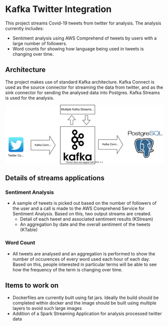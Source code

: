 # Kafka Twitter Integration

This project streams Covid-19 tweets from twitter for analysis. The analysis currently includes:

- Sentiment analysis using AWS Comprehend of tweets by users with a large number of followers. 
- Word counts for showing how language being used in tweets is changing over time.

## Architecture

The project makes use of standard Kafka architecture. Kafka Connect is used as the source connector for streaming the data from twitter, and as the sink connector for sending the analysed data into Postgres. Kafka Streams is used for the analysis.


![Image of architecture](https://github.com/stevewb1993/KafkaTwitterIntegration/blob/master/KafkaTwitterIntegration%20diagram.svg)

## Details of streams applications
### Sentiment Analysis

- A sample of tweets is picked out based on the number of followers of the user and a call is made to the AWS Comprehend Service for Sentiment Analysis. Based on this, two output streams are created.
  - Detail of each tweet and associated sentiment results (KStream)
  - An aggregation by date and the overall sentiment of the tweets (KTable)

### Word Count
- All tweets are analysed and an aggregation is performed to show the number of occurences of every word used each hour of each day. Based on this, people interested in particular terms will be able to see how the frequency of the term is changing over time.


## Items to work on

- Dockerfiles are currently built using fat jars. Ideally the build should be completed within docker and the image should be built using multiple layers to avoid such large images
- Addition of a Spark Streaming Application for analysis processed twitter data
